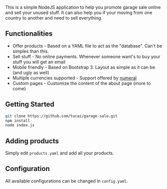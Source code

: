 This is a simple NodeJS application to help you promote garage sale online and sell your unused stuff. It can also help you if your moving from one country to another and need to sell everything.

## Functionalities

- Offer products - Based on a YAML file to act as the "database". Can't be simples than this.
- Sell stuff - No online payments. Whenever someone want's to buy your stuff you will get an email
- Mobile friendly - Based on Bootstrap 3. Layout as simple as it can be (and ugly as well)
- Multiple currencies supported - Support offered by [numeral](http://numeraljs.com/)
- Custom pages - Customize the content of the about page (more to come)

## Getting Started

```sh
git clone https://github.com/tucaz/garage-sale.git
npm install
node index.js
```

## Adding products

Simply edit `products.yaml` and add all your products.

## Configuration

All available configurations can be changed in `config.yaml`.
